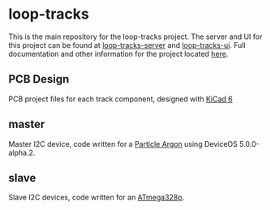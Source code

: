 # loop-tracks

This is the main repository for the loop-tracks project.
The server and UI for this project can be found at [loop-tracks-server](https://github.com/cogsandsquigs/loop-tracks-server) and [loop-tracks-ui](https://github.com/cogsandsquigs/loop-tracks-ui). Full documentation and other information for the project located [here](https://arjun-saini.notion.site/arjun-saini/Loop-Tracks-0d7150e50bd84f2c9db64b674ca986d8).

## PCB Design

PCB project files for each track component, designed with [KiCad 6](https://www.kicad.org/)

## master

Master I2C device, code written for a [Particle Argon](https://docs.particle.io/argon/) using DeviceOS 5.0.0-alpha.2.

## slave

Slave I2C devices, code written for an [ATmega328p](https://www.microchip.com/en-us/product/ATmega328).
